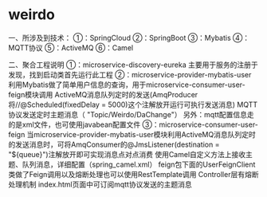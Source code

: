# weirdo
一、所涉及到技术：
      ①：SpringCloud
      ②：SpringBoot
      ③：Mybatis
      ④：MQTT协议
      ⑤：ActiveMQ
      ⑥：Camel

二、聚合工程说明
①：microservice-discovery-eureka 
    主要用于服务的注册于发现，找到启动类首先运行此工程
②：microservice-provider-mybatis-user
    利用Mybatis做了简单用户信息的查询，用于microservice-consumer-user-feign模块调用
    ActiveMQ消息队列定时的发送(AmqProducer 将//@Scheduled(fixedDelay = 5000)这个注解放开运行可执行发送消息)
    MQTT协议发送定时主题消息（ "Topic/Weirdo/DaChange"）
    另外：mqtt配置信息走的是xml文件，也可使用javabean配置文件
 ③：microservice-consumer-user-feign
   当microservice-provider-mybatis-user模块利用ActiveMQ消息队列定时的发送消息时，可将AmqConsumer的@JmsListener(destination = "${queue}")注解放开即可实现消息点对点消费
     使用Camel自定义方法上接收主题、队列消息，详细配置（spring_camel.xml）
     feign包下面的UserFeignClient类做了Feign调用以及熔断处理也可以使用RestTemplate调用
     Controller层有熔断处理机制
     index.html页面中可订阅mqtt协议发送的主题消息
